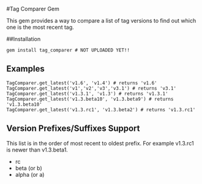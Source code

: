 #Tag Comparer Gem

This gem provides a way to compare a list of tag versions to find out which one
is the most recent tag.

##Installation

    gem install tag_comparer # NOT UPLOADED YET!!

## Examples    
    TagComparer.get_latest('v1.6', 'v1.4') # returns 'v1.6'
    TagComparer.get_latest('v1','v2','v3','v3.1') # returns 'v3.1'
    TagComparer.get_latest('v1.3.1', 'v1.3') # returns 'v1.3.1'
    TagComparer.get_latest('v1.3.beta10', 'v1.3.beta9') # returns 'v1.3.beta10'
    TagComparer.get_latest('v1.3.rc1', 'v1.3.beta2') # returns 'v1.3.rc1'

## Version Prefixes/Suffixes Support
This list is in the order of most recent to oldest prefix. For example v1.3.rc1
is newer than v1.3.beta1.

- rc
- beta (or b)
- alpha (or a)


